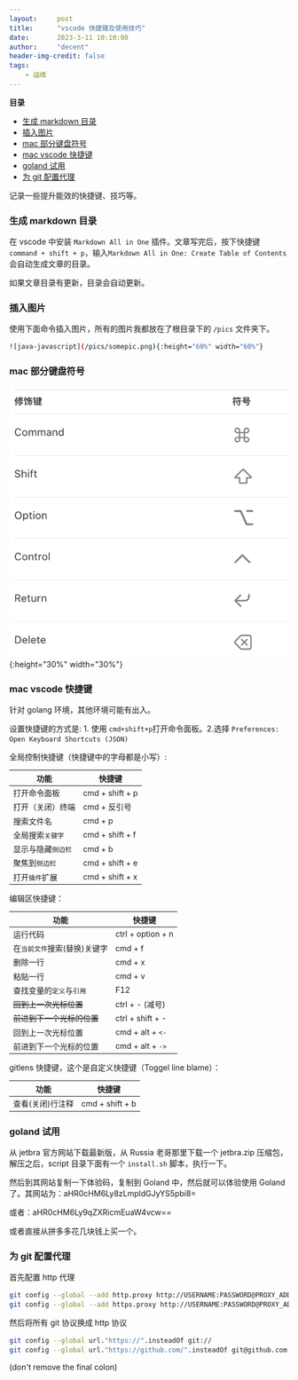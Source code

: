 ```yaml
---
layout:     post
title:      "vscode 快捷键及使用技巧"
date:       2023-3-11 10:10:00
author:     "decent"
header-img-credit: false
tags:
    - 运维
---
```


**目录**

- [生成 markdown 目录](#生成-markdown-目录)
- [插入图片](#插入图片)
- [mac 部分键盘符号](#mac-部分键盘符号)
- [mac vscode 快捷键](#mac-vscode-快捷键)
- [goland 试用](#goland-试用)
- [为 git 配置代理](#为-git-配置代理)

记录一些提升能效的快捷键、技巧等。

### 生成 markdown 目录
在 vscode 中安装 `Markdown All in One` 插件。文章写完后，按下快捷键 `command + shift + p`，输入`Markdown All in One: Create Table of Contents` 会自动生成文章的目录。

如果文章目录有更新，目录会自动更新。

### 插入图片
使用下面命令插入图片，所有的图片我都放在了根目录下的 `/pics` 文件夹下。

```sh
![java-javascript](/pics/somepic.png){:height="60%" width="60%"}
```

### mac 部分键盘符号
![java-javascript](/pics/mac-jianpan.png){:height="30%" width="30%"}

### mac vscode 快捷键
针对 golang 环境，其他环境可能有出入。

设置快捷键的方式是: 1. 使用 `cmd+shift+p`打开命令面板。2.选择 `Preferences: Open Keyboard Shortcuts (JSON)`

全局控制快捷键（快捷键中的字母都是小写）:

| 功能      | 快捷键 |
| ----------- | ----------- |
| 打开命令面板      | cmd + shift + p       |
| 打开（关闭）终端   | cmd + 反引号        |
| 搜索文件名 | cmd + p |
|全局搜索`关键字` |cmd + shift + f|
|显示与隐藏`侧边栏`|cmd + b|
|聚焦到`侧边栏`|cmd + shift + e|
|打开`插件`扩展|cmd + shift + x|

编辑区快捷键：

| 功能      | 快捷键 |
| ----------- | ----------- |
| 运行代码   | ctrl + option + n  |
|在`当前文件`搜索(替换)关键字 | cmd + f |
|删除一行|cmd + x|
|粘贴一行|cmd + v|
|查找变量的`定义`与`引用`|F12|
|~~回到上一次光标位置~~| ctrl + - (减号)|
|~~前进到下一个光标的位置~~| ctrl + shift + -|
|回到上一次光标位置| cmd + alt + `<-` |
|前进到下一个光标的位置| cmd + alt + `->` |

gitlens 快捷键，这个是自定义快捷键（Toggel line blame）：

| 功能      | 快捷键 |
| ----------- | ----------- |
| 查看(关闭)行注释   | cmd + shift + b  |

### goland 试用
从 jetbra 官方网站下载最新版，从 Russia 老哥那里下载一个 jetbra.zip 压缩包，解压之后，script 目录下面有一个 `install.sh` 脚本，执行一下。

然后到其网站复制一下体验码，复制到 Goland 中，然后就可以体验使用 Goland 了。其网站为：aHR0cHM6Ly8zLmpldGJyYS5pbi8=

或者：aHR0cHM6Ly9qZXRicmEuaW4vcw==

或者直接从拼多多花几块钱上买一个。

### 为 git 配置代理

首先配置 http 代理
```sh
git config --global --add http.proxy http://USERNAME:PASSWORD@PROXY_ADDRESS:PROXY_PORT
git config --global --add https.proxy http://USERNAME:PASSWORD@PROXY_ADDRESS:PROXY_PORT
```

然后将所有 git 协议换成 http 协议
```sh
git config --global url."https://".insteadOf git://
git config --global url."https://github.com/".insteadOf git@github.com: 
```
(don't remove the final colon)